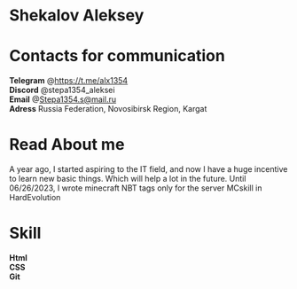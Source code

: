 # Shekalov Aleksey


# Contacts for communication
**Telegram** @https://t.me/alx1354  \
**Discord**  @stepa1354_aleksei  \
**Email**    @Stepa1354.s@mail.ru  \
**Adress**   Russia Federation, Novosibirsk Region, Kargat  

# Read Аbout me
 A year ago, I started aspiring to the IT field, and now I have a huge incentive to learn new basic things. Which will help a lot in the future. Until 06/26/2023, I wrote minecraft NBT tags only for the server MCskill in HardEvolution  

# Skill
**Html** \
**CSS**  \
**Git**  